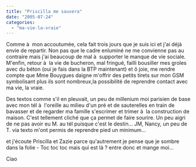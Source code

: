 ```yaml
---
title: "Priscilla me sauvera"
date: "2005-07-24"
categories: 
  - "ma-vie-la-vraie"
---
```


  
Comme à  mon accoutumée, cela fait trois jours que je suis ici et j'ai déjà  envie de repartir. Non pas que le cadre enluminé ne me convienne pas au contraire mais j'ai beaucoup de mal à  supporter le manque de vie sociale. M'enfin, retour à  la vie de bucheron, mal fringué, failli bousiller mes groles avec du béton (oui je fais dans la BTP maintenant) et ô joie, me rendre compte que Mme Bouygues daigne m'offrir des petits tirets sur mon GSM symbolisant plus ils sont nombreux,la possibilité de reprendre contact avec ma vie, la vraie.  
  
Des textos comme s'il en pleuvait, un peu de millenium moi parisien de base avec mon tél à  l'oreille au milieu d'un pré et de sauterelles en train de bavasser et de regarder ma famille s'escrimer et trimer à  la construction de maison. C'est tellement cliché que ça permet de faire sourire. Un peu aigri de ne pas avoir eu M. au tél puisque c'est le destin... JM, Nancy, un peu de T. via texto m'ont permis de reprendre pied un minimum...  
  
et j'écoute Priscilla et Zazie parce qu'autrement je pense que je sombre dans la folie - Toc toc toc mais qui est là ? entre donc et mange moi...  
  
Ciao
